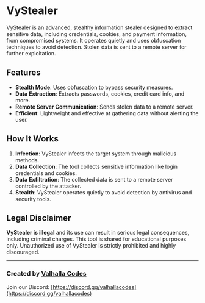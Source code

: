 # VyStealer

VyStealer is an advanced, stealthy information stealer designed to extract sensitive data, including credentials, cookies, and payment information, from compromised systems. It operates quietly and uses obfuscation techniques to avoid detection. Stolen data is sent to a remote server for further exploitation.

## Features

- **Stealth Mode**: Uses obfuscation to bypass security measures.
- **Data Extraction**: Extracts passwords, cookies, credit card info, and more.
- **Remote Server Communication**: Sends stolen data to a remote server.
- **Efficient**: Lightweight and effective at gathering data without alerting the user.

## How It Works

1. **Infection**: VyStealer infects the target system through malicious methods.
2. **Data Collection**: The tool collects sensitive information like login credentials and cookies.
3. **Data Exfiltration**: The collected data is sent to a remote server controlled by the attacker.
4. **Stealth**: VyStealer operates quietly to avoid detection by antivirus and security tools.

## Legal Disclaimer

**VyStealer is illegal** and its use can result in serious legal consequences, including criminal charges. This tool is shared for educational purposes only. Unauthorized use of VyStealer is strictly prohibited and highly discouraged.

---

### Created by [Valhalla Codes](https://discord.gg/valhallacodes)  
Join our Discord: [https://discord.gg/valhallacodes](https://discord.gg/valhallacodes)
